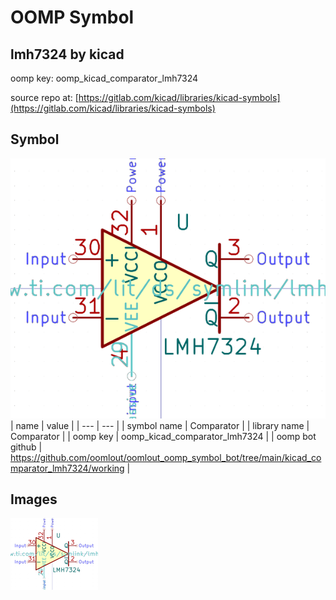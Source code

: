 # OOMP Symbol  
## lmh7324  by kicad  
  
oomp key: oomp_kicad_comparator_lmh7324  
  
source repo at: [https://gitlab.com/kicad/libraries/kicad-symbols](https://gitlab.com/kicad/libraries/kicad-symbols)  
## Symbol  
  
[![working.png](working_600.png)](working.png)  
| name | value | 
| --- | --- | 
| symbol name | Comparator | 
| library name | Comparator | 
| oomp key | oomp_kicad_comparator_lmh7324 | 
| oomp bot github | https://github.com/oomlout/oomlout_oomp_symbol_bot/tree/main/kicad_comparator_lmh7324/working | 
## Images  
  
[![working.png](working_140.png)](working.png)  
